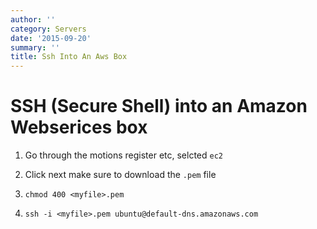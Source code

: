 ```yaml
---
author: ''
category: Servers
date: '2015-09-20'
summary: ''
title: Ssh Into An Aws Box
---
```

# SSH (Secure Shell) into an Amazon Webserices box

1. Go through the motions register etc, selcted `ec2`

2. Click next make sure to download the `.pem` file

3. `chmod 400 <myfile>.pem`

4. `ssh -i <myfile>.pem ubuntu@default-dns.amazonaws.com`
